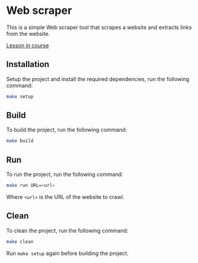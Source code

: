 # Web scraper

This is a simple Web scraper tool that scrapes a website and extracts links from the website.

[Lesson in course](https://codedeviate.github.io/aicollection/go-tools-web-scraper.html)

## Installation

Setup the project and install the required dependencies, run the following command:

```bash
make setup
```

## Build

To build the project, run the following command:

```bash
make build
```

## Run

To run the project, run the following command:

```bash
make run URL=<url>
```

Where `<url>` is the URL of the website to crawl.

## Clean

To clean the project, run the following command:

```bash
make clean
```

Run `make setup` again before building the project.
